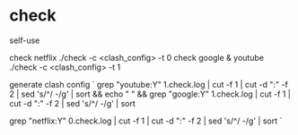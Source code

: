 # check
self-use

check netflix
./check -c <clash_config> -t 0
check google & youtube
./check -c <clash_config> -t 1

generate clash config
`
grep "youtube:Y" 1.check.log | cut -f 1 | cut -d ":" -f 2 | sed 's/^/      -/g' | sort && echo " " && grep "google:Y" 1.check.log | cut -f 1 | cut -d ":" -f 2 | sed 's/^/      -/g' | sort

grep "netflix:Y" 0.check.log | cut -f 1 | cut -d ":" -f 2 | sed 's/^/      -/g' | sort
`
